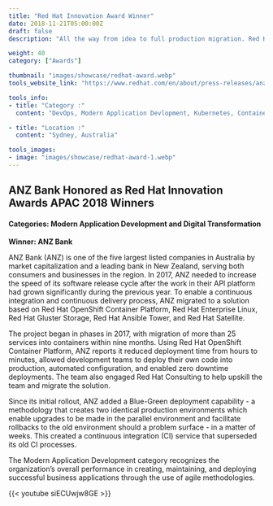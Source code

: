 ```yaml
---
title: "Red Hat Innovation Award Winner"
date: 2018-11-21T05:00:00Z
draft: false
description: "All the way from idea to full production migration. Red Hat acknowledge the great work the ANZ platform engineering team did to win this innovation award."

weight: 40
category: ["Awards"]

thumbnail: "images/showcase/redhat-award.webp"
tools_website_link: "https://www.redhat.com/en/about/press-releases/anz-bank-and-new-zealand-customs-service-honored-red-hat-innovation-awards-apac-2018-winners-anz"

tools_info:
- title: "Category :"
  content: "DevOps, Modern Application Devlopment, Kubernetes, Containers, Digital Transformation"

- title: "Location :"
  content: "Sydney, Australia"

tools_images:
- image: "images/showcase/redhat-award-1.webp"
---
```


## ANZ Bank Honored as Red Hat Innovation Awards APAC 2018 Winners

#### Categories: Modern Application Development and Digital Transformation

**Winner: ANZ Bank**

ANZ Bank (ANZ) is one of the five largest listed companies in Australia by market capitalization and a leading bank in New Zealand, serving both consumers and businesses in the region. In 2017, ANZ needed to increase the speed of its software release cycle after the work in their API platform had grown significantly during the previous year. To enable a continuous integration and continuous delivery process, ANZ migrated to a solution based on Red Hat OpenShift Container Platform, Red Hat Enterprise Linux, Red Hat Gluster Storage, Red Hat Ansible Tower, and Red Hat Satellite.

The project began in phases in 2017, with migration of more than 25 services into containers within nine months. Using Red Hat OpenShift Container Platform, ANZ reports it reduced deployment time from hours to minutes, allowed development teams to deploy their own code into production, automated configuration, and enabled zero downtime deployments. The team also engaged Red Hat Consulting to help upskill the team and migrate the solution.

Since its initial rollout, ANZ added a Blue-Green deployment capability - a methodology that creates two identical production environments which enable upgrades to be made in the parallel environment and facilitate rollbacks to the old environment should a problem surface - in a matter of weeks. This created a continuous integration (CI) service that superseded its old CI processes.

The Modern Application Development category recognizes the organization’s overall performance in creating, maintaining, and deploying successful business applications through the use of agile methodologies.

{{< youtube siECUwjw8GE >}}